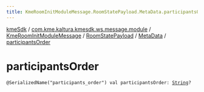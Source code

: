 ```yaml
---
title: KmeRoomInitModuleMessage.RoomStatePayload.MetaData.participantsOrder - kmeSdk
---
```


[kmeSdk](../../../../index.html) / [com.kme.kaltura.kmesdk.ws.message.module](../../../index.html) / [KmeRoomInitModuleMessage](../../index.html) / [RoomStatePayload](../index.html) / [MetaData](index.html) / [participantsOrder](./participants-order.html)

# participantsOrder

`@SerializedName("participants_order") val participantsOrder: `[`String`](https://kotlinlang.org/api/latest/jvm/stdlib/kotlin/-string/index.html)`?`